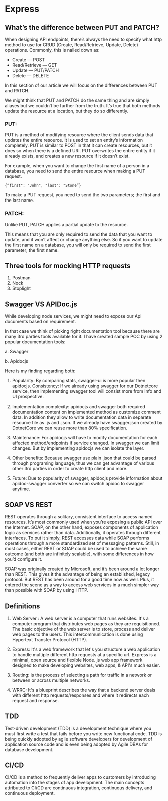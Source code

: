 # Express

## What’s the difference between PUT and PATCH?

When designing API endpoints, there’s always the need to specify what http method to use for CRUD (Create, Read/Retrieve, Update, Delete) operations. Commonly, this is nailed down as:
* Create — POST
* Read/Retrieve — GET
* Update — PUT/PATCH
* Delete — DELETE

In this section of our article we will focus on the differences between PUT and PATCH.

We might think that PUT and PATCH do the same thing and are simply aliases but we couldn’t be further from the truth. It’s true that both methods update the resource at a location, but they do so differently.

### PUT: 

PUT is a method of modifying resource where the client sends data that updates the entire resource. It is used to set an entity’s information completely. PUT is similar to POST in that it can create resources, but it does so when there is a defined URI. PUT overwrites the entire entity if it already exists, and creates a new resource if it doesn’t exist.

For example, when you want to change the first name of a person in a database, you need to send the entire resource when making a PUT request.

```
{“first": "John", "last": "Stone”}

```
To make a PUT request, you need to send the two parameters; the first and the last name.


### PATCH:

Unlike PUT, PATCH applies a partial update to the resource.

This means that you are only required to send the data that you want to update, and it won’t affect or change anything else. So if you want to update the first name on a database, you will only be required to send the first parameter; the first name.

## Three tools for mocking HTTP requests
1) Postman
2) Nock
3) Stoplight

##  Swagger VS APIDoc.js

While developing node services, we might need to expose our Api documents based on requirement.

In that case we think of picking right documentation tool because there are many 3rd parties tools available for it. I have created sample POC by using 2 popular documentation tools:

a. Swagger

b. Apidocjs

Here is my finding regarding both:


1) Popularity: By comparing stats,  swagger-ui is more popular then apidocjs.
Consistency: If we already using swagger for our Dotnetcore service, then implementing swagger tool will consist more from Info and UI prospective.

2) Implementation complexity: apidocjs and swagger both required documentation content on implemented method as customize comment data. In addition they allow to write documentation data in separate resource file as .js and .json. If we already have swagger.json created by DotnetCore we can reuse more than 80% specification.

3) Maintenance: For apidocjs will have to modify documentation for each affected method/endpoints if service changed. In swagger we can limit changes. But by implementing apidocjs we can isolate the layer.

4) Other benefits: Because swagger use plain .json that could be parsed through programing language, thus we can get advantage of various other 3rd parties in order to create http client and more. 

5) Future: Due to popularity of swagger, apidocjs provide information about apidoc-swagger converter so we can switch apidoc to swagger anytime.


## SOAP VS REST

REST operates through a solitary, consistent interface to access named resources. It’s most commonly used when you’re exposing a public API over the Internet. SOAP, on the other hand, exposes components of application logic as services rather than data. Additionally, it operates through different interfaces. To put it simply, REST accesses data while SOAP performs operations through a more standardized set of messaging patterns. Still, in most cases, either REST or SOAP could be used to achieve the same outcome (and both are infinitely scalable), with some differences in how you’d configure it.

SOAP was originally created by Microsoft, and it’s been around a lot longer than REST. This gives it the advantage of being an established, legacy protocol. But REST has been around for a good time now as well. Plus, it entered the scene as a way to access web services in a much simpler way than possible with SOAP by using HTTP.

## Definitions

1) Web Server :
A web server is a computer that runs websites. It's a computer program that distributes web pages as they are requisitioned. The basic objective of the web server is to store, process and deliver web pages to the users. This intercommunication is done using Hypertext Transfer Protocol (HTTP).

2) Express: It's a web framework that let's you structure a web application to handle multiple different http requests at a specific url. Express is a minimal, open source and flexible Node. js web app framework designed to make developing websites, web apps, & API's much easier.

3) Routing: is the process of selecting a path for traffic in a network or between or across multiple networks.

4) WRRC: It's a blueprint describes the way that a backend server deals with different http requests/responses and where it redirects each request and response.

## TDD
Test-driven development (TDD) is a development technique where you must first write a test that fails before you write new functional code. TDD is being quickly adopted by agile software developers for development of application source code and is even being adopted by Agile DBAs for database development.

## CI/CD

CI/CD is a method to frequently deliver apps to customers by introducing automation into the stages of app development. The main concepts attributed to CI/CD are continuous integration, continuous delivery, and continuous deployment.

